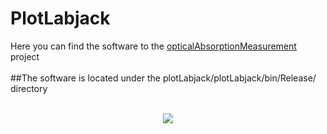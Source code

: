 # PlotLabjack
Here you can find the software to the [opticalAbsorptionMeasurement](https://github.com/Johann-Schmid/opticalAbsorptionMeasurement) project
<br/>
<br/>
##The software is located under the plotLabjack/plotLabjack/bin/Release/ directory
<br/>
<br/>
<div align='center'>

<a href='https://schmid-johann.de'><img src='https://repository-images.githubusercontent.com/561782959/b9ded760-e10b-46cd-b8d0-daba017e4eea'></a>

</div>
